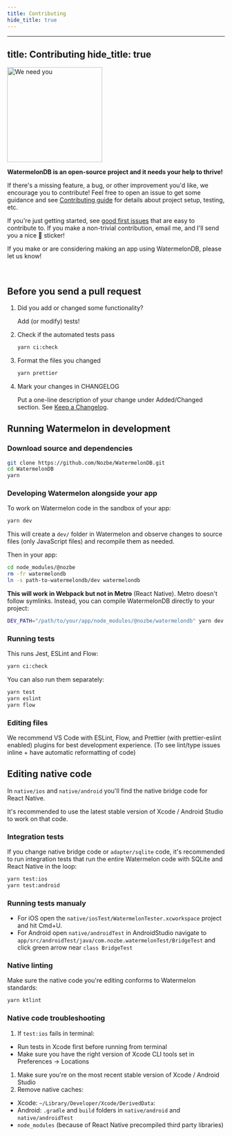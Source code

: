 ```yaml
---
title: Contributing
hide_title: true
---
```


---
title: Contributing
hide_title: true
---

<img src="https://github.com/Nozbe/WatermelonDB/raw/master/assets/needyou.jpg" alt="We need you" width="220" />

**WatermelonDB is an open-source project and it needs your help to thrive!**

If there's a missing feature, a bug, or other improvement you'd like, we encourage you to contribute! Feel free to open an issue to get some guidance and see [Contributing guide](./CONTRIBUTING.md) for details about project setup, testing, etc.

If you're just getting started, see [good first issues](https://github.com/Nozbe/WatermelonDB/issues?q=is%3Aopen+is%3Aissue+label%3A%22good+first+issue%22) that are easy to contribute to. If you make a non-trivial contribution, email me, and I'll send you a nice 🍉 sticker!

If you make or are considering making an app using WatermelonDB, please let us know!

<br />


## Before you send a pull request

1. Did you add or changed some functionality?

   Add (or modify) tests!
2. Check if the automated tests pass
   ```bash
   yarn ci:check
   ```
3. Format the files you changed
   ```bash
   yarn prettier
   ```
4. Mark your changes in CHANGELOG

   Put a one-line description of your change under Added/Changed section. See [Keep a Changelog](https://keepachangelog.com/en/1.0.0/).

## Running Watermelon in development

### Download source and dependencies

```bash
git clone https://github.com/Nozbe/WatermelonDB.git
cd WatermelonDB
yarn
```

### Developing Watermelon alongside your app

To work on Watermelon code in the sandbox of your app:

```bash
yarn dev
```

This will create a `dev/` folder in Watermelon and observe changes to source files (only JavaScript files) and recompile them as needed.

Then in your app:

```bash
cd node_modules/@nozbe
rm -fr watermelondb
ln -s path-to-watermelondb/dev watermelondb
```

**This will work in Webpack but not in Metro** (React Native). Metro doesn't follow symlinks. Instead, you can compile WatermelonDB directly to your project:

```bash
DEV_PATH="/path/to/your/app/node_modules/@nozbe/watermelondb" yarn dev
```

### Running tests

This runs Jest, ESLint and Flow:

```bash
yarn ci:check
```

You can also run them separately:

```bash
yarn test
yarn eslint
yarn flow
```

### Editing files

We recommend VS Code with ESLint, Flow, and Prettier (with prettier-eslint enabled) plugins for best development experience. (To see lint/type issues inline + have automatic reformatting of code)

## Editing native code

In `native/ios` and `native/android` you'll find the native bridge code for React Native.

It's recommended to use the latest stable version of Xcode / Android Studio to work on that code.

### Integration tests

If you change native bridge code or `adapter/sqlite` code, it's recommended to run integration tests that run the entire Watermelon code with SQLite and React Native in the loop:

```bash
yarn test:ios
yarn test:android
```

### Running tests manualy

- For iOS open the `native/iosTest/WatermelonTester.xcworkspace` project and hit Cmd+U.
- For Android open `native/androidTest` in AndroidStudio navigate to `app/src/androidTest/java/com.nozbe.watermelonTest/BridgeTest` and click green arrow near `class BridgeTest`

### Native linting

Make sure the native code you're editing conforms to Watermelon standards:

```bash
yarn ktlint
```

### Native code troubleshooting

1. If `test:ios` fails in terminal:
- Run tests in Xcode first before running from terminal
- Make sure you have the right version of Xcode CLI tools set in Preferences -> Locations
1. Make sure you're on the most recent stable version of Xcode / Android Studio
1. Remove native caches:
- Xcode: `~/Library/Developer/Xcode/DerivedData`:
- Android: `.gradle` and `build` folders in `native/android` and `native/androidTest`
- `node_modules` (because of React Native precompiled third party libraries)



